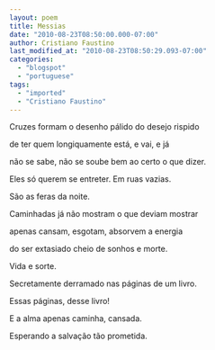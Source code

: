 ```yaml
---
layout: poem
title: Messias
date: "2010-08-23T08:50:00.000-07:00"
author: Cristiano Faustino
last_modified_at: "2010-08-23T08:50:29.093-07:00"
categories:
  - "blogspot"
  - "portuguese"
tags:
  - "imported"
  - "Cristiano Faustino"
---
```


Cruzes formam o desenho pálido do desejo rispido

de ter quem longiquamente está, e vai, e já

não se sabe, não se soube bem ao certo o que dizer.

Eles só querem se entreter. Em ruas vazias.

São as feras da noite.

Caminhadas já não mostram o que deviam mostrar

apenas cansam, esgotam, absorvem a energia

do ser extasiado cheio de sonhos e morte.

Vida e sorte.

Secretamente derramado nas páginas de um livro.

Essas páginas, desse livro!

E a alma apenas caminha, cansada.

Esperando a salvação tão prometida.
